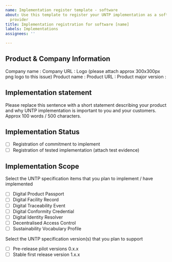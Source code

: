 ```yaml
---
name: Implementation register template - software
about: Use this template to register your UNTP implementation as a software system
  provider
title: Implementation registration for software [name]
labels: Implementations
assignees: ''

---
```


## Product & Company Information

Company name :
Company URL :
Logo (please attach approx 300x300px png logo to this issue)
Product name : 
Product URL :
Product major version :

## Implementation statement

Please replace this sentence with a short statement describing your product and why UNTP implementation is important to you and your customers.  Approx 100 words / 500 characters.

## Implementation Status

- [ ] Registration of commitment to implement 
- [ ] Registration of tested implementation (attach test evidence)

## Implementation Scope

Select the UNTP specification items that you plan to implement / have implemented

- [ ] Digital Product Passport
- [ ] Digital Facility Record
- [ ] Digital Traceability Event
- [ ] Digital Conformity Credential
- [ ] Digital Identity Resolver
- [ ] Decentralised Access Control
- [ ] Sustainability Vocabulary Profile

Select the UNTP specification version(s) that you plan to support

- [ ] Pre-release pilot versions 0.x.x
- [ ] Stable first release version 1.x.x
